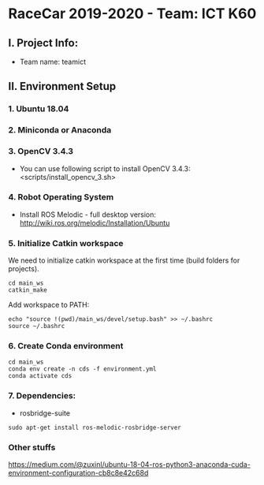 # RaceCar 2019-2020 - Team: ICT K60

## I. Project Info:

- Team name: teamict

## II. Environment Setup

### 1. Ubuntu 18.04

### 2. Miniconda or Anaconda

### 3. OpenCV 3.4.3

- You can use following script to install OpenCV 3.4.3: <scripts/install_opencv_3.sh>

### 4. Robot Operating System
  
- Install ROS Melodic - full desktop version: <http://wiki.ros.org/melodic/Installation/Ubuntu>
  
### 5. Initialize Catkin workspace

We need to initialize catkin workspace at the first time (build folders for projects).

```terminal
cd main_ws
catkin_make
```

Add workspace to PATH:

```terminal
echo "source !(pwd)/main_ws/devel/setup.bash" >> ~/.bashrc
source ~/.bashrc
```

### 6. Create Conda environment 

```terminal
cd main_ws
conda env create -n cds -f environment.yml 
conda activate cds
```
  
### 7. Dependencies: 

- rosbridge-suite

```terminal
sudo apt-get install ros-melodic-rosbridge-server
```

### Other stuffs

https://medium.com/@zuxinl/ubuntu-18-04-ros-python3-anaconda-cuda-environment-configuration-cb8c8e42c68d